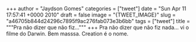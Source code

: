 
+++
author = "Jaydson Gomes"
categories = ["tweet"]
date = "Sun Apr 11 17:57:41 +0000 2010"
draft = false
image = "{TWEET_IMAGE}"
slug = "a46705b844d24296c7895f9ac276fab073e3b6bb"
tags = ["tweet"]
title = """Pra não dizer que não fiz..."""
+++
Pra não dizer que não fiz nada... vi o filme do Darwin. Bem masssa. Creation é o nome.
